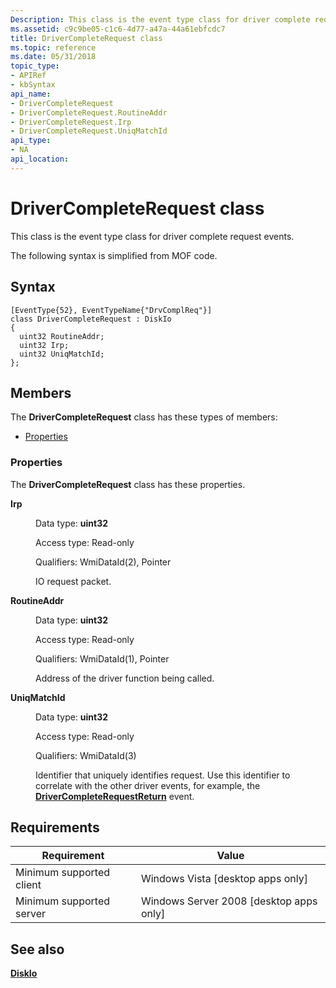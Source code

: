 ```yaml
---
Description: This class is the event type class for driver complete request events. The following syntax is simplified from MOF code.
ms.assetid: c9c9be05-c1c6-4d77-a47a-44a61ebfcdc7
title: DriverCompleteRequest class
ms.topic: reference
ms.date: 05/31/2018
topic_type: 
- APIRef
- kbSyntax
api_name: 
- DriverCompleteRequest
- DriverCompleteRequest.RoutineAddr
- DriverCompleteRequest.Irp
- DriverCompleteRequest.UniqMatchId
api_type: 
- NA
api_location: 
---
```


# DriverCompleteRequest class

This class is the event type class for driver complete request events.

The following syntax is simplified from MOF code.

## Syntax

``` syntax
[EventType{52}, EventTypeName{"DrvComplReq"}]
class DriverCompleteRequest : DiskIo
{
  uint32 RoutineAddr;
  uint32 Irp;
  uint32 UniqMatchId;
};
```

## Members

The **DriverCompleteRequest** class has these types of members:

-   [Properties](#properties)

### Properties

The **DriverCompleteRequest** class has these properties.

<dl> <dt>

**Irp**
</dt> <dd> <dl> <dt>

Data type: **uint32**
</dt> <dt>

Access type: Read-only
</dt> <dt>

Qualifiers: WmiDataId(2), Pointer
</dt> </dl>

IO request packet.

</dd> <dt>

**RoutineAddr**
</dt> <dd> <dl> <dt>

Data type: **uint32**
</dt> <dt>

Access type: Read-only
</dt> <dt>

Qualifiers: WmiDataId(1), Pointer
</dt> </dl>

Address of the driver function being called.

</dd> <dt>

**UniqMatchId**
</dt> <dd> <dl> <dt>

Data type: **uint32**
</dt> <dt>

Access type: Read-only
</dt> <dt>

Qualifiers: WmiDataId(3)
</dt> </dl>

Identifier that uniquely identifies request. Use this identifier to correlate with the other driver events, for example, the [**DriverCompleteRequestReturn**](drivercompleterequestreturn.md) event.

</dd> </dl>

## Requirements



| Requirement | Value |
|-------------------------------------|------------------------------------------------------|
| Minimum supported client<br/> | Windows Vista \[desktop apps only\]<br/>       |
| Minimum supported server<br/> | Windows Server 2008 \[desktop apps only\]<br/> |



## See also

<dl> <dt>

[**DiskIo**](diskio.md)
</dt> </dl>

 

 




